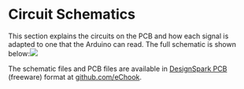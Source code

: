 # Circuit Schematics

This section explains the circuits on the PCB and how each signal is adapted to one that the Arduino can read. The full schematic is shown below:![](https://lh6.googleusercontent.com/SXjFbX8bDlfKE0VODAfj_d66mGtRyzMlGTBV3yTJdEY_7hOw0RdNYhe0L4ZAfgwq7jyyWLpS7EBbUkiAnd-zgr9pi21ULzmu6KMaitzdlwpdrJA6QmWo774MKbJcPVKEzIg_H0lN)

The schematic files and PCB files are available in [DesignSpark PCB](https://www.rs-online.com/designspark/home) \(freeware\) format at [github.com/eChook](https://github.com/eChook/eChook_Nano_PCB).

